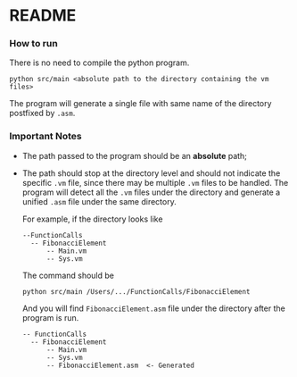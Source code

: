 # README

### How to run

There is no need to compile the python program.

```
python src/main <absolute path to the directory containing the vm files>
```

The program will generate a single file with same name of the directory postfixed by `.asm`.

### Important Notes

- The path passed to the program should be an **absolute** path;

- The path should stop at the directory level and should not indicate the specific `.vm` file, since there may be multiple `.vm` files to be handled. The program will detect all the `.vm` files under the directory and generate a unified `.asm` file under the same directory.

  For example, if the directory looks like

  ```
  --FunctionCalls
  	-- FibonacciElement
  		-- Main.vm
  		-- Sys.vm
  ```

  The command should be 

  ```
  python src/main /Users/.../FunctionCalls/FibonacciElement
  ```

  And you will find `FibonacciElement.asm` file under the directory after the program is run.

  ```
  -- FunctionCalls
  	-- FibonacciElement
  		-- Main.vm
  		-- Sys.vm
  		-- FibonacciElement.asm  <- Generated
  ```

  